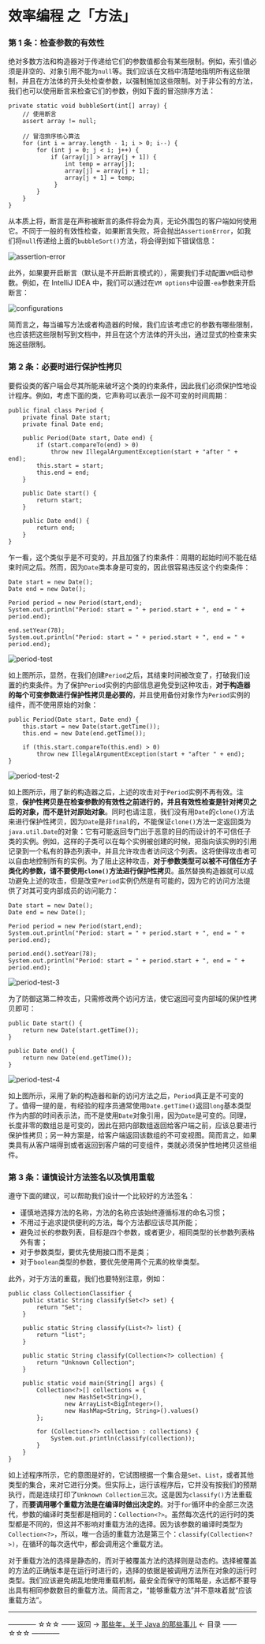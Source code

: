 # 效率编程 之「方法」

### 第 1 条：检查参数的有效性

绝对多数方法和构造器对于传递给它们的参数值都会有某些限制。例如，索引值必须是非空的、对象引用不能为`null`等。我们应该在文档中清楚地指明所有这些限制，并且在方法体的开头处检查参数，以强制施加这些限制。对于非公有的方法，我们也可以使用断言来检查它们的参数，例如下面的冒泡排序方法：

```
private static void bubbleSort(int[] array) {
    // 使用断言
    assert array != null;

    // 冒泡排序核心算法
    for (int i = array.length - 1; i > 0; i--) {
        for (int j = 0; j < i; j++) {
            if (array[j] > array[j + 1]) {
                int temp = array[j];
                array[j] = array[j + 1];
                array[j + 1] = temp;
             }
        }
    }
}
```

从本质上将，断言是在声称被断言的条件将会为真，无论外围包的客户端如何使用它。不同于一般的有效性检查，如果断言失败，将会抛出`AssertionError`，如我们将`null`传递给上面的`bubbleSort()`方法，将会得到如下错误信息：

![assertion-error](https://github.com/guobinhit/java-skills/blob/master/images/effective-programming/method/assertion-error.png)

此外，如果要开启断言（默认是不开启断言模式的），需要我们手动配置`VM`启动参数。例如，在 IntelliJ IDEA 中，我们可以通过在`VM options`中设置`-ea`参数来开启断言：

![configurations](https://github.com/guobinhit/java-skills/blob/master/images/effective-programming/method/configurations.png)

简而言之，每当编写方法或者构造器的时候，我们应该考虑它的参数有哪些限制，也应该把这些限制写到文档中，并且在这个方法体的开头出，通过显式的检查来实施这些限制。

### 第 2 条：必要时进行保护性拷贝

要假设类的客户端会尽其所能来破坏这个类的约束条件，因此我们必须保护性地设计程序。例如，考虑下面的类，它声称可以表示一段不可变的时间周期：

```
public final class Period {
    private final Date start;
    private final Date end;

    public Period(Date start, Date end) {
        if (start.compareTo(end) > 0)
            throw new IllegalArgumentException(start + "after " + end);
        this.start = start;
        this.end = end;
    }

    public Date start() {
        return start;
    }

    public Date end() {
        return end;
    }
}
```

乍一看，这个类似乎是不可变的，并且加强了约束条件：周期的起始时间不能在结束时间之后。然而，因为`Date`类本身是可变的，因此很容易违反这个约束条件：

```
Date start = new Date();
Date end = new Date();
        
Period period = new Period(start,end);
System.out.println("Period: start = " + period.start + ", end = " + period.end);

end.setYear(78);
System.out.println("Period: start = " + period.start + ", end = " + period.end);
```

![period-test](https://github.com/guobinhit/java-skills/blob/master/images/effective-programming/method/period-test.png)

如上图所示，显然，在我们创建`Period`之后，其结束时间被改变了，打破我们设置的约束条件。为了保护`Period`实例的内部信息避免受到这种攻击，**对于构造器的每个可变参数进行保护性拷贝是必要的**，并且使用备份对象作为`Period`实例的组件，而不使用原始的对象：

```
public Period(Date start, Date end) {
    this.start = new Date(start.getTime());
    this.end = new Date(end.getTime());

    if (this.start.compareTo(this.end) > 0)
        throw new IllegalArgumentException(start + "after " + end);
}
```

![period-test-2](https://github.com/guobinhit/java-skills/blob/master/images/effective-programming/method/period-test-2.png)

如上图所示，用了新的构造器之后，上述的攻击对于`Period`实例不再有效。注意，**保护性拷贝是在检查参数的有效性之前进行的，并且有效性检查是针对拷贝之后的对象，而不是针对原始对象**。同时也请注意，我们没有用`Date`的`clone()`方法来进行保护性拷贝，因为`Date`是非`final`的，不能保证`clone()`方法一定返回类为`java.util.Date`的对象：它有可能返回专门出于恶意的目的而设计的不可信任子类的实例。例如，这样的子类可以在每个实例被创建的时候，把指向该实例的引用记录到一个私有的静态列表中，并且允许攻击者访问这个列表。这将使得攻击者可以自由地控制所有的实例。为了阻止这种攻击，**对于参数类型可以被不可信任方子类化的参数，请不要使用`clone()`方法进行保护性拷贝**。虽然替换构造器就可以成功避免上述的攻击，但是改变`Period`实例仍然是有可能的，因为它的访问方法提供了对其可变内部成员的访问能力：

```
Date start = new Date();
Date end = new Date();
        
Period period = new Period(start,end);
System.out.println("Period: start = " + period.start + ", end = " + period.end);

period.end().setYear(78);
System.out.println("Period: start = " + period.start + ", end = " + period.end);
```

![period-test-3](https://github.com/guobinhit/java-skills/blob/master/images/effective-programming/method/period-test-3.png)

为了防御这第二种攻击，只需修改两个访问方法，使它返回可变内部域的保护性拷贝即可：

```
public Date start() {
    return new Date(start.getTime());
}

public Date end() {
    return new Date(end.getTime());
}
```
![period-test-4](https://github.com/guobinhit/java-skills/blob/master/images/effective-programming/method/period-test-4.png)

如上图所示，采用了新的构造器和新的访问方法之后，`Period`真正是不可变的了。值得一提的是，有经验的程序员通常使用`Date.getTime()`返回`long`基本类型作为内部的时间表示法，而不是使用`Date`对象引用，因为`Date`是可变的。同理，长度非零的数组总是可变的，因此在把内部数组返回给客户端之前，应该总要进行保护性拷贝；另一种方案是，给客户端返回该数组的不可变视图。简而言之，如果类具有从客户端得到或者返回到客户端的可变组件，类就必须保护性地拷贝这些组件。

### 第 3 条：谨慎设计方法签名以及慎用重载

遵守下面的建议，可以帮助我们设计一个比较好的方法签名：

- 谨慎地选择方法的名称，方法的名称应该始终遵循标准的命名习惯；
- 不用过于追求提供便利的方法，每个方法都应该尽其所能；
- 避免过长的参数列表，目标是四个参数，或者更少，相同类型的长参数列表格外有害；
- 对于参数类型，要优先使用接口而不是类；
- 对于`boolean`类型的参数，要优先使用两个元素的枚举类型。

此外，对于方法的重载，我们也要特别注意，例如：

```
public class CollectionClassifier {
    public static String classify(Set<?> set) {
        return "Set";
    }

    public static String classify(List<?> list) {
        return "list";
    }

    public static String classify(Collection<?> collection) {
        return "Unknown Collection";
    }

    public static void main(String[] args) {
        Collection<?>[] collections = {
                new HashSet<String>(),
                new ArrayList<BigInteger>(),
                new HashMap<String, String>().values()
        };

        for (Collection<?> collection : collections) {
            System.out.println(classify(collection));
        }
    }
}
```

如上述程序所示，它的意图是好的，它试图根据一个集合是`Set`、`List`，或者其他类型的集合，来对它进行分类。但实际上，运行该程序后，它并没有按我们的预期执行，而是连续打印了`Unknown Collection`三次。这是因为`classify()`方法重载了，而**要调用哪个重载方法是在编译时做出决定的**。对于`for`循环中的全部三次迭代，参数的编译时类型都是相同的：`Collection<?>`。虽然每次迭代的运行时的类型都是不同的，但这并不影响对重载方法的选择。因为该参数的编译时类型为`Collection<?>`，所以，唯一合适的重载方法是第三个：`classify(Collection<?>)`，在循环的每次迭代中，都会调用这个重载方法。

对于重载方法的选择是静态的，而对于被覆盖方法的选择则是动态的。选择被覆盖的方法的正确版本是在运行时进行的，选择的依据是被调用方法所在对象的运行时类型。我们应该避免胡乱地使用重载机制，最安全而保守的策略是，永远都不要导出具有相同参数数目的重载方法。简而言之，“能够重载方法”并不意味着就“应该重载方法”。


----------

———— ☆☆☆ —— 返回 -> [那些年，关于 Java 的那些事儿](https://github.com/guobinhit/java-skills/blob/master/README.md) <- 目录 —— ☆☆☆ ————
